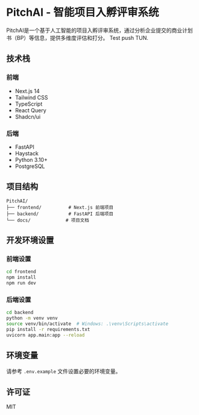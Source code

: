 # PitchAI - 智能项目入孵评审系统

PitchAI是一个基于人工智能的项目入孵评审系统，通过分析企业提交的商业计划书（BP）等信息，提供多维度评估和打分。
Test push TUN.

## 技术栈

### 前端
- Next.js 14
- Tailwind CSS
- TypeScript
- React Query
- Shadcn/ui

### 后端
- FastAPI
- Haystack
- Python 3.10+
- PostgreSQL

## 项目结构
```
PitchAI/
├── frontend/          # Next.js 前端项目
├── backend/           # FastAPI 后端项目
└── docs/             # 项目文档
```

## 开发环境设置

### 前端设置
```bash
cd frontend
npm install
npm run dev
```

### 后端设置
```bash
cd backend
python -m venv venv
source venv/bin/activate  # Windows: .\venv\Scripts\activate
pip install -r requirements.txt
uvicorn app.main:app --reload
```

## 环境变量
请参考 `.env.example` 文件设置必要的环境变量。

## 许可证
MIT